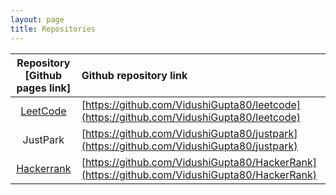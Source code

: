 ```yaml
---
layout: page
title: Repositories
---
```


| Repository [Github pages link] | Github repository link |
| :---: | :--- |
| [LeetCode](https://vidushigupta80.github.io/leetcode/) | [https://github.com/VidushiGupta80/leetcode](https://github.com/VidushiGupta80/leetcode) |
| JustPark | [https://github.com/VidushiGupta80/justpark](https://github.com/VidushiGupta80/justpark) |
| [Hackerrank](https://vidushigupta80.github.io/HackerRank/) | [https://github.com/VidushiGupta80/HackerRank](https://github.com/VidushiGupta80/HackerRank) | 
